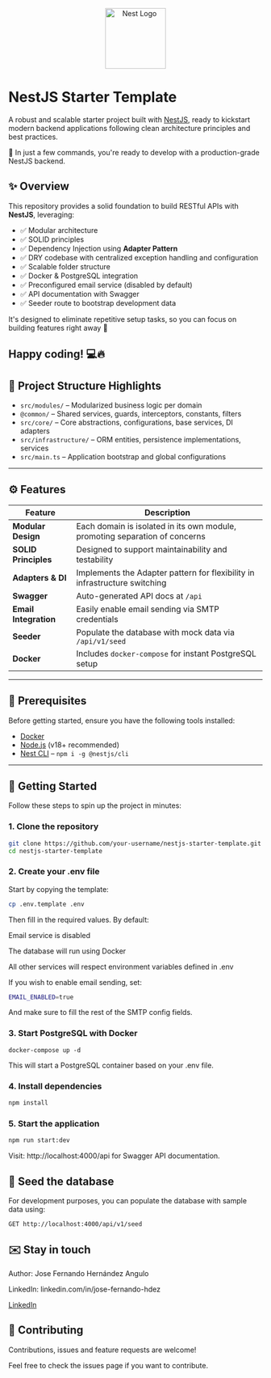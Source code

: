 <p align="center">
  <a href="http://nestjs.com/" target="blank"><img src="https://nestjs.com/img/logo-small.svg" width="120" alt="Nest Logo" /></a>
</p>

# NestJS Starter Template

A robust and scalable starter project built with [NestJS](https://nestjs.com/), ready to kickstart modern backend applications following clean architecture principles and best practices.

🙌 In just a few commands, you're ready to develop with a production-grade NestJS backend.

## ✨ Overview

This repository provides a solid foundation to build RESTful APIs with **NestJS**, leveraging:

- ✅ Modular architecture
- ✅ SOLID principles
- ✅ Dependency Injection using **Adapter Pattern**
- ✅ DRY codebase with centralized exception handling and configuration
- ✅ Scalable folder structure
- ✅ Docker & PostgreSQL integration
- ✅ Preconfigured email service (disabled by default)
- ✅ API documentation with Swagger
- ✅ Seeder route to bootstrap development data

It's designed to eliminate repetitive setup tasks, so you can focus on building features right away 🚀

Happy coding! 💻🔥
---

## 📁 Project Structure Highlights

- `src/modules/` – Modularized business logic per domain
- `@common/` – Shared services, guards, interceptors, constants, filters
- `src/core/` – Core abstractions, configurations, base services, DI adapters
- `src/infrastructure/` – ORM entities, persistence implementations, services
- `src/main.ts` – Application bootstrap and global configurations

---

## ⚙️ Features

| Feature                | Description                                                                 |
|------------------------|-----------------------------------------------------------------------------|
| **Modular Design**     | Each domain is isolated in its own module, promoting separation of concerns |
| **SOLID Principles**   | Designed to support maintainability and testability                         |
| **Adapters & DI**      | Implements the Adapter pattern for flexibility in infrastructure switching   |
| **Swagger**            | Auto-generated API docs at `/api`                                           |
| **Email Integration**  | Easily enable email sending via SMTP credentials                            |
| **Seeder**             | Populate the database with mock data via `/api/v1/seed`                     |
| **Docker**             | Includes `docker-compose` for instant PostgreSQL setup                      |

---

## 🧰 Prerequisites

Before getting started, ensure you have the following tools installed:

- [Docker](https://www.docker.com/)
- [Node.js](https://nodejs.org/) (v18+ recommended)
- [Nest CLI](https://docs.nestjs.com/cli/overview) – `npm i -g @nestjs/cli`

---

## 🚀 Getting Started

Follow these steps to spin up the project in minutes:

### 1. Clone the repository

```bash
git clone https://github.com/your-username/nestjs-starter-template.git
cd nestjs-starter-template
```

### 2. Create your .env file
Start by copying the template:

```bash
cp .env.template .env
```

Then fill in the required values. By default:

Email service is disabled

The database will run using Docker

All other services will respect environment variables defined in .env

If you wish to enable email sending, set:
```bash
EMAIL_ENABLED=true
```
And make sure to fill the rest of the SMTP config fields.

### 3. Start PostgreSQL with Docker
```
docker-compose up -d
```
This will start a PostgreSQL container based on your .env file.

### 4. Install dependencies
```bash
npm install
```

### 5. Start the application
```bash
npm run start:dev
```
Visit: http://localhost:4000/api for Swagger API documentation.

## 🧪 Seed the database
For development purposes, you can populate the database with sample data using:
```
GET http://localhost:4000/api/v1/seed
```

## ✉️ Stay in touch
Author: Jose Fernando Hernández Angulo

LinkedIn: linkedin.com/in/jose-fernando-hdez

[LinkedIn](linkedin.com/in/josé-fernando-hernandez-7862882b9)


## 🤝 Contributing
Contributions, issues and feature requests are welcome!

Feel free to check the issues page if you want to contribute.



